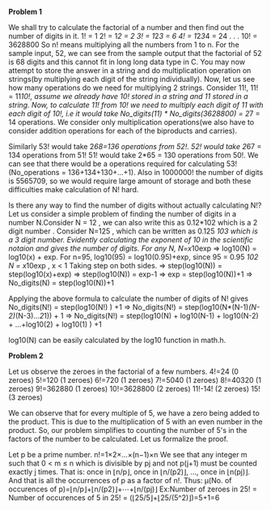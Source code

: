 **Problem 1**

We shall try to calculate the factorial of a number and then find out the number of digits in it.
1! = 1
2! = 1*2 = 2
3! = 1*2*3 = 6
4! = 1*2*3*4 = 24
.
.
.
10! = 3628800
So n! means multiplying all the numbers from 1 to n. For the sample input, 52, we can see from the sample output that the factorial of 52 is 68 digits and this cannot fit in long long data type in C. You may now attempt to store the answer in a string and do multiplication operation on strings(by multiplying each digit of the string individually). Now, let us see how many operations do we need for multiplying 2 strings. Consider 11!, 11! = 11*10!, assume we already have 10! stored in a string and 11 stored in a string. Now, to calculate 11! from 10! we need to multiply each digit of 11 with each digit of 10!, i.e it would take No_digits(11) * No_digits(3628800) = 2*7 = 14 operations. We consider only multiplication operations(we also have to consider addition operations for each of the biproducts and carries).


Similarly 53! would take 2*68=136 operations from 52!.
52! would take 2*67 = 134 operations from 51!
51! would take 2*65 = 130 operations from 50!.
We can see that there would be a operations required for calculating 53! (No_operations = 136+134+130+...+1). Also in 1000000! the number of digits is 5565709, so we would require large amount of storage and both these difficulties make calculation of N! hard.

Is there any way to find the number of digits without actually calculating N!? Let us consider a simple problem of finding the number of digits in a number N.Consider N = 12 , we can also write this as 0.12*102 which is a 2 digit number . Consider N=125 , which can be written as 0.125 *103 which is a 3 digit number. Evidently calculating the exponent of 10 in the scientific notaion and gives the number of digits.
For any N,
N=x*10exp
=> log10(N) = log10(x) + exp.
For n=95,
log10(95) = log10(0.95)+exp, since 95 = 0.95 *102
N = x*10exp , x < 1
Taking step on both sides.
=> step(log10(N)) = step(log10(x)+exp)
=> step(log10(N)) = exp-1
=> exp = step(log10(N))+1
=> No_digits(N) = step(log10(N))+1


Applying the above formula to calculate the number of digits of N! gives
No_digits(N!) = step(log10(N!) ) +1
=> No_digits(N!) = step(log10(N*(N-1)*(N-2)*(N-3)...*2*1)) + 1
=> No_digits(N!) = step(log10(N) + log10(N-1) + log10(N-2) + ...+log10(2) + log10(1) ) +1

log10(N) can be easily calculated by the log10 function in math.h.


**Problem 2**

Let us observe the zeroes in the factorial of a few numbers.
4!=24 (0 zeroes)
5!=120 (1 zeroes)
6!=720 (1 zeroes)
7!=5040 (1 zeroes)
8!=40320 (1 zeroes)
9!=362880 (1 zeroes)
10!=3628800 (2 zeroes)
11!-14! (2 zeroes)
15! (3 zeroes)


We can observe that for every multiple of 5, we have a zero being added to the product. This is due to the multiplication of 5 with an even number in the product. So, our problem simplifies to counting the number of 5's in the factors of the number to be calculated. Let us formalize the proof.

Let p be a prime number.
n!=1×2×…×(n−1)×n
We see that any integer m such that 0 < m ≤ n which is divisible by pj and not p(j+1) must be counted exactly j times. That is: once in ⌊n/p⌋, once in ⌊n/(p2)⌋, …, once in ⌊n(pj)⌋. And that is all the occurrences of p as a factor of n!.
Thus:
μ(No. of occurences of p)=⌊n/p⌋+⌊n/(p2)⌋+⋯+⌊n/(pj)⌋
Ex:Number of zeroes in 25! = Number of occurences of 5 in 25! = (⌊25/5⌋+⌊25/(5^2)⌋)=5+1=6


